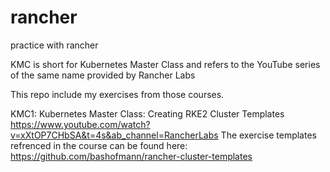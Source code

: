# rancher
practice with rancher

KMC is short for Kubernetes Master Class and refers to the YouTube series of the same name provided by Rancher Labs

This repo include my exercises from those courses. 

KMC1:
Kubernetes Master Class: Creating RKE2 Cluster Templates
https://www.youtube.com/watch?v=xXtOP7CHbSA&t=4s&ab_channel=RancherLabs
The exercise templates refrenced in the course can be found here: 
https://github.com/bashofmann/rancher-cluster-templates
